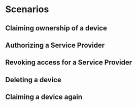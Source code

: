# Scenarios

## Claiming ownership of a device

## Authorizing a Service Provider

## Revoking access for a Service Provider

## Deleting a device

## Claiming a device again
